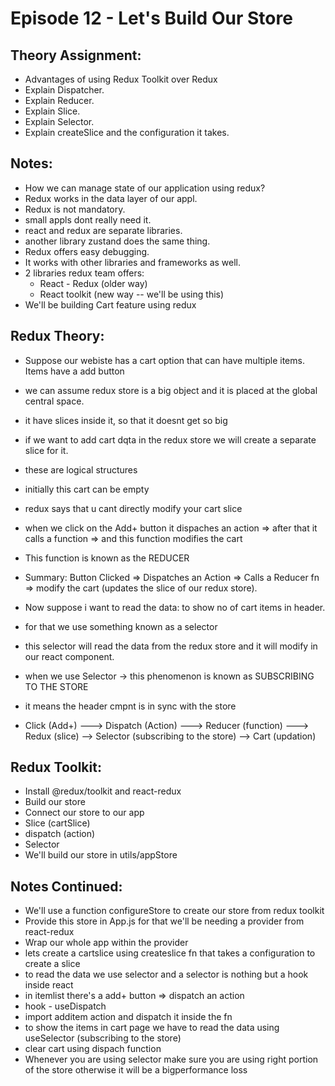 

# Episode 12 - Let's Build Our Store

## Theory Assignment:

- Advantages of using Redux Toolkit over Redux
- Explain Dispatcher.
- Explain Reducer.
- Explain Slice.
- Explain Selector.
- Explain createSlice and the configuration it takes.

## Notes:

- How we can manage state of our application using redux?
- Redux works in the data layer of our appl.
- Redux is not mandatory.
- small appls dont really need it.
- react and redux are separate libraries.
- another library zustand does the same thing.
- Redux offers easy debugging.
- It works with other libraries and frameworks as well.
- 2 libraries redux team offers:
    - React - Redux (older way)
    - React toolkit (new way -- we'll be using this)
- We'll be building Cart feature using redux

## Redux Theory:

- Suppose our webiste has a cart option that can have multiple items. Items have a add button
- we can assume redux store is a big object and it is placed at the global central space.
- it have slices inside it, so that it doesnt get so big
- if we want to add cart dqta in the redux store we will create a separate slice for it.
- these are logical structures
- initially this cart can be empty
- redux says that u cant directly modify your cart slice
- when we click on the Add+ button it dispaches an action => after that it calls a function => and this function modifies the cart
- This function is known as the REDUCER
- Summary: Button Clicked => Dispatches an Action => Calls a Reducer fn => modify the cart (updates the slice of our redux store).
- Now suppose i want to read the data: to show no of cart items in header.
- for that we use something known as a selector
- this selector will read the data from the redux store and it will modify in our react component.
- when we use Selector -> this phenomenon is known as SUBSCRIBING TO THE STORE 
- it means the header cmpnt is in sync with the store

- Click (Add+) ---> Dispatch (Action) ---> Reducer (function) ---> Redux (slice) --> Selector (subscribing to the store) --> Cart (updation)

## Redux Toolkit:

- Install @redux/toolkit and react-redux
- Build our store
- Connect our store to our app
- Slice (cartSlice)
- dispatch (action)
- Selector
- We'll build our store in utils/appStore


## Notes Continued: 

- We'll use a function configureStore to create our store from redux toolkit
- Provide this store in App.js for that we'll be needing a provider from react-redux
- Wrap our whole app within the provider
- lets create a cartslice using createslice fn that takes a configuration to create a slice
- to read the data we use selector and a selector is nothing but a hook inside react
- in itemlist  there's a add+ button => dispatch an action
- hook - useDispatch
- import additem action and dispatch it inside the fn
- to show the items in cart page we have to read the data using useSelector (subscribing to the store)
- clear cart using dispach function
- Whenever you are using selector make sure you are using right portion of the store otherwise it will be a bigperformance loss

